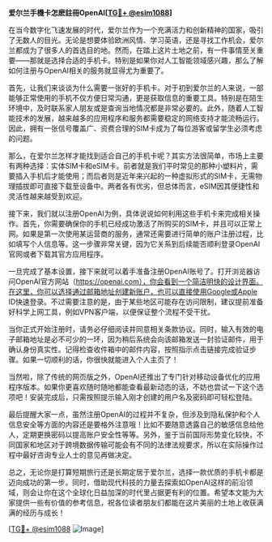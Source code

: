 **爱尔兰手機卡怎麽註冊OpenAI[[TG💪+ @esim1088](https://t.me/s/esim1088)]**

在当今数字化飞速发展的时代，爱尔兰作为一个充满活力和创新精神的国家，吸引了无数人的目光。无论是想要体验欧洲风情、学习英语，还是寻找工作机会，爱尔兰都成为了很多人的首选目的地。然而，在踏上这片土地之前，有一件事情至关重要——那就是选择合适的手机卡。特别是如果你对人工智能领域感兴趣，那么了解如何注册与OpenAI相关的服务就显得尤为重要了。

首先，让我们来谈谈为什么需要一张好的手机卡。对于初到爱尔兰的人来说，一部能够正常使用的手机不仅方便日常沟通，更是获取信息的重要工具。特别是在陌生环境中，及时联系家人朋友或是查询当地情况都是非常必要的。此外，随着人工智能技术的发展，越来越多的应用程序和服务都需要稳定的网络支持才能流畅运行。因此，拥有一张信号覆盖广、资费合理的SIM卡成为了每位游客或留学生必须考虑的问题。

那么，在爱尔兰怎样才能找到适合自己的手机卡呢？其实方法很简单，市场上主要有两种选择：实体SIM卡和eSIM卡。前者就是我们平时常见的那种小塑料片，需要插入手机后才能使用；而后者则是近年来兴起的一种虚拟形式的SIM卡，无需物理插拔即可直接下载至设备中。两者各有优劣，但总体而言，eSIM因其便捷性和灵活性越来越受到欢迎。

接下来，我们就以注册OpenAI为例，具体说说如何利用这些手机卡来完成相关操作。首先，你需要确保你的手机已经成功激活了所购买的SIM卡，并且可以正常上网。如果是第一次使用某运营商的服务，通常还需要进行简单的账户注册过程，比如填写个人信息等。这一步骤非常关键，因为它关系到后续能否顺利登录OpenAI官网或者下载其官方应用程序。

一旦完成了基本设置，接下来就可以着手准备注册OpenAI账号了。打开浏览器访问OpenAI官方网站（https://openai.com），你会看到一个简洁明快的设计界面。在这里，你可以选择通过邮箱地址创建新账户，也可以直接使用Google或Apple ID快速登录。不过需要注意的是，由于某些地区可能存在访问限制，建议提前准备好科学上网工具，例如VPN客户端，以便保证整个流程不受干扰。

当你正式开始注册时，请务必仔细阅读并同意相关条款协议。同时，输入有效的电子邮箱地址是必不可少的一环，因为稍后系统会向该邮箱发送一封验证邮件，用于确认身份真实性。记得检查收件箱中的邮件内容，按照指示点击链接完成验证步骤。如果一切顺利的话，你很快就能进入个人主页了！

当然啦，除了传统的网页版之外，OpenAI还推出了专门针对移动设备优化的应用程序版本。如果你更喜欢随时随地都能查看最新动态的话，不妨也尝试一下这个选项吧！安装完成后，只需按照提示输入刚才创建的用户名及密码即可轻松登陆。

最后提醒大家一点，虽然注册OpenAI的过程并不复杂，但涉及到隐私保护和个人信息安全等方面的内容还是要格外注意哦！比如不要随意透露自己的敏感信息给他人，定期更换密码以提高账户安全性等等。另外，鉴于当前国际形势变化较快，不同国家和地区对于跨境数据传输可能会有不同的法律法规要求，所以在实际操作过程中最好咨询专业人士的意见再做决定。

总之，无论你是打算短期旅行还是长期定居于爱尔兰，选择一款优质的手机卡都是迈向成功的第一步。同时，借助现代科技的力量去探索如OpenAI这样的前沿领域，则会让你在这个全球化日益加深的时代里占据更有利的位置。希望本文能为大家提供一些有价值的参考信息，祝各位读者朋友们都能在这片美丽的土地上收获满满的经历与成长！

[[TG💪+ @esim1088](https://t.me/s/esim1088) ![Image](https://i.postimg.cc/4NQfJmqS/Snipaste-2025-05-13-00-14-12.png)]
